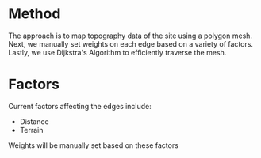 
# Method

The approach is to map topography data of the site using a polygon mesh. Next, we manually set weights on each edge based on a variety of factors. Lastly, we use Dijkstra's Algorithm to efficiently traverse the mesh.

# Factors

Current factors affecting the edges include:

- Distance
- Terrain

Weights will be manually set based on these factors